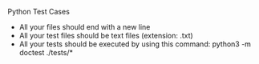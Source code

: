 Python Test Cases

- All your files should end with a new line
- All your test files should be text files (extension: .txt)
- All your tests should be executed by using this command:
python3 -m doctest ./tests/*